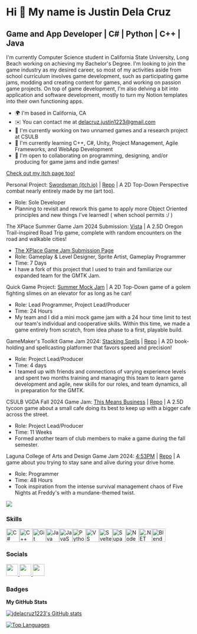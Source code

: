 Hi 👋 My name is Justin Dela Cruz
=================================

Game and App Developer | C# | Python | C++ | Java 
---------------------------------

I'm currently Computer Science student in California State University, Long Beach working on achieving my Bachelor's Degree. I'm looking to join the game industry as my desired career, so most of my activities aside from school curriculum involves game development, such as participating game jams, modding and creating content for games, and working on passion game projects. On top of game development, I'm also delving a bit into application and software development, mostly to turn my Notion templates into their own functioning apps.

* 🌍  I'm based in California, CA
* ✉️  You can contact me at [delacruz.justin1223@gmail.com](mailto:delacruz.justin1223@gmail.com)
* 🚀  I'm currently working on two unnamed games and a research project at CSULB
* 🧠  I'm currently learning C++, C#, Unity, Project Management, Agile Frameworks, and WebApp Development
* 🤝  I'm open to collaborating on programming, designing, and/or producing for game jams and indie games!

[Check out my itch page too!](https://frooh.itch.io/)

Personal Project: [Swordsman (itch.io)](https://frooh.itch.io/swordsman) | [Repo](https://github.com/jdelacruz1223/jUnityGame) | A 2D Top-Down Perspective combat nearly entirely made by me (art too). 
* Role: Sole Developer
* Planning to revisit and rework this game to apply more Object Oriented principles and new things I've learned! ( when school permits :/ )

The XPlace Summer Game Jam 2024 Submission: [Vista](https://github.com/KaguraInig0/Summer-Game-Jam-2024) | A 2.5D Oregon Trail-inspired Road Trip game, complete with random encounters on the road and walkable cities!
* [The XPlace Game Jam Submission Page](https://app2.thexplace.ai/events/01HTNG5SD5V0EJBQC6Y4Z7AMKH/games/01HZDC29H1S1XHN4353RPH92AH?vipcode=Q_SGJ24)
* Role: Gameplay & Level Designer, Sprite Artist, Gameplay Programmer
* Time: 7 Days
* I have a fork of this project that I used to train and familiarize our expanded team for the GMTK Jam.
  
Quick Game Project: [Summer Mock Jam](https://github.com/jdelacruz1223/summer-mock-jam-1) | A 2D Top-Down game of a golem fighting slimes on an elevator for as long as he can!
* Role: Lead Programmer, Project Lead/Producer
* Time: 24 Hours
* My team and I did a mini mock game jam with a 24 hour time limit to test our team's individual and cooperative skills. Within this time, we made a game entirely from scratch, from idea phase to a first, playable build.
  
GameMaker's Toolkit Game Jam 2024: [Stacking Spells](https://luqey.itch.io/gmtk-2024) | [Repo](https://github.com/jdelacruz1223/GMTK24) | A 2D book-holding and spellcasting platformer that favors speed and precision!
* Role: Project Lead/Producer
* Time: 4 days
* I teamed up with friends and connections of varying experience levels and spent two months training and managing this team to learn game development and agile, new skills for our roles, and team dynamics, all in preparation for the GMTK.

CSULB VGDA Fall 2024 Game Jam: [This Means Business](https://frooh.itch.io/this-means-business) | [Repo](https://github.com/WAVForm/FriedScallions) | A 2.5D tycoon game about a small cafe doing its best to keep up with a bigger cafe across the street.
* Role: Project Lead/Producer
* Time: 11 Weeks
* Formed another team of club members to make a game during the fall semester.

Laguna College of Arts and Design Game Jam 2024: [4:53PM](https://paytonwillox.itch.io/453-pm) | [Repo](https://github.com/jdelacruz1223/LCAD-Jam) | A game about you trying to stay sane and alive during your drive home.
* Role: Programmer
* Time: 48 Hours
* Took inspiration from the intense survival management chaos of Five Nights at Freddy's with a mundane-themed twist.

<a href="https://www.github.com/jdelacruz1223" target="_blank" rel="noreferrer"><img
src="https://img.shields.io/github/followers/jdelacruz1223?logo=github&style=for-the-badge&color=0891b2&labelColor=1c1917" /></a>

### Skills

<p align="left">
<a href="https://docs.microsoft.com/en-us/dotnet/csharp/" target="_blank" rel="noreferrer"><img src="https://raw.githubusercontent.com/danielcranney/readme-generator/main/public/icons/skills/csharp-colored.svg" width="36" height="36" alt="C#" /></a><a href="https://docs.microsoft.com/en-us/cpp/?view=msvc-170" target="_blank" rel="noreferrer"><img src="https://raw.githubusercontent.com/danielcranney/readme-generator/main/public/icons/skills/cplusplus-colored.svg" width="36" height="36" alt="C++" /></a><a href="https://git-scm.com/" target="_blank" rel="noreferrer"><img src="https://raw.githubusercontent.com/danielcranney/readme-generator/main/public/icons/skills/git-colored.svg" width="36" height="36" alt="Git" /></a><a href="https://www.oracle.com/java/" target="_blank" rel="noreferrer"><img src="https://raw.githubusercontent.com/danielcranney/readme-generator/main/public/icons/skills/java-colored.svg" width="36" height="36" alt="Java" /></a><a href="https://developer.mozilla.org/en-US/docs/Web/JavaScript" target="_blank" rel="noreferrer"><img src="https://raw.githubusercontent.com/danielcranney/readme-generator/main/public/icons/skills/javascript-colored.svg" width="36" height="36" alt="JavaScript" /></a><a href="https://www.python.org/" target="_blank" rel="noreferrer"><img src="https://raw.githubusercontent.com/danielcranney/readme-generator/main/public/icons/skills/python-colored.svg" width="36" height="36" alt="Python" /></a><a href="https://code.visualstudio.com/" target="_blank" rel="noreferrer"><img src="https://raw.githubusercontent.com/danielcranney/readme-generator/main/public/icons/skills/visualstudiocode.svg" width="36" height="36" alt="VS Code" /></a><a href="https://svelte.dev/" target="_blank" rel="noreferrer"><img src="https://raw.githubusercontent.com/danielcranney/readme-generator/main/public/icons/skills/svelte-colored.svg" width="36" height="36" alt="Svelte" /></a><a href="https://supabase.io/" target="_blank" rel="noreferrer"><img src="https://raw.githubusercontent.com/danielcranney/readme-generator/main/public/icons/skills/supabase-colored.svg" width="36" height="36" alt="Supabase" /></a><a href="https://nodejs.org/en/" target="_blank" rel="noreferrer"><img src="https://raw.githubusercontent.com/danielcranney/readme-generator/main/public/icons/skills/nodejs-colored.svg" width="36" height="36" alt="NodeJS" /></a><a href="https://dotnet.microsoft.com/en-us/" target="_blank" rel="noreferrer"><img src="https://raw.githubusercontent.com/danielcranney/readme-generator/main/public/icons/skills/dot-net-colored.svg" width="36" height="36" alt=".NET" /></a><a href="https://www.blender.org/" target="_blank" rel="noreferrer"><img src="https://raw.githubusercontent.com/danielcranney/readme-generator/main/public/icons/skills/blender-colored.svg" width="36" height="36" alt="Blender" /></a>
</p>

### Socials

<p align="left"> <a href="https://discord.com/users/frooh" target="_blank" rel="noreferrer"> <picture> <source media="(prefers-color-scheme: dark)" srcset="https://raw.githubusercontent.com/danielcranney/readme-generator/main/public/icons/socials/discord-dark.svg" /> <source media="(prefers-color-scheme: light)" srcset="https://raw.githubusercontent.com/danielcranney/readme-generator/main/public/icons/socials/discord.svg" /> <img src="https://raw.githubusercontent.com/danielcranney/readme-generator/main/public/icons/socials/discord.svg" width="32" height="32" /> </picture> </a> <a href="https://www.github.com/jdelacruz1223" target="_blank" rel="noreferrer"> <picture> <source media="(prefers-color-scheme: dark)" srcset="https://raw.githubusercontent.com/danielcranney/readme-generator/main/public/icons/socials/github-dark.svg" /> <source media="(prefers-color-scheme: light)" srcset="https://raw.githubusercontent.com/danielcranney/readme-generator/main/public/icons/socials/github.svg" /> <img src="https://raw.githubusercontent.com/danielcranney/readme-generator/main/public/icons/socials/github.svg" width="32" height="32" /> </picture> </a> <a href="https://www.linkedin.com/in/delacruzjustin/" target="_blank" rel="noreferrer"> <picture> <source media="(prefers-color-scheme: dark)" srcset="https://raw.githubusercontent.com/danielcranney/readme-generator/main/public/icons/socials/linkedin-dark.svg" /> <source media="(prefers-color-scheme: light)" srcset="https://raw.githubusercontent.com/danielcranney/readme-generator/main/public/icons/socials/linkedin.svg" /> <img src="https://raw.githubusercontent.com/danielcranney/readme-generator/main/public/icons/socials/linkedin.svg" width="32" height="32" /> </picture> </a></p>

### Badges

<b>My GitHub Stats</b>

<a href="http://www.github.com/jdelacruz1223"><img src="https://github-readme-stats.vercel.app/api?username=jdelacruz1223&show_icons=true&hide=&count_private=true&title_color=0891b2&text_color=ffffff&icon_color=0891b2&bg_color=1c1917&hide_border=true&show_icons=true" alt="jdelacruz1223's GitHub stats" /></a>

<a href="https://github.com/jdelacruz1223" align="left"><img src="https://github-readme-stats.vercel.app/api/top-langs/?username=jdelacruz1223&langs_count=10&title_color=0891b2&text_color=ffffff&icon_color=0891b2&bg_color=1c1917&hide_border=true&locale=en&custom_title=Top%20%Languages" alt="Top Languages" /></a>
